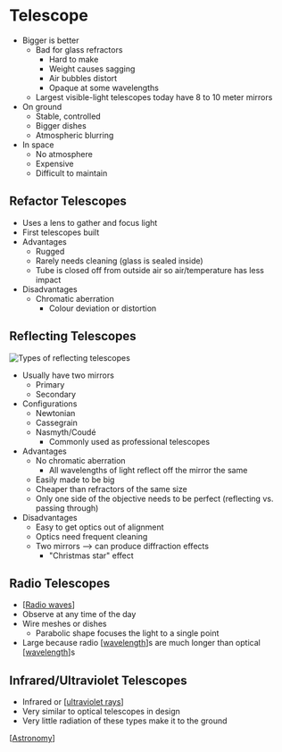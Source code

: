 # Telescope

- Bigger is better
  - Bad for glass refractors
    - Hard to make
    - Weight causes sagging
    - Air bubbles distort
    - Opaque at some wavelengths
  - Largest visible-light telescopes today have 8 to 10 meter mirrors
- On ground
  - Stable, controlled
  - Bigger dishes
  - Atmospheric blurring
- In space
  - No atmosphere
  - Expensive
  - Difficult to maintain

## Refactor Telescopes

- Uses a lens to gather and focus light
- First telescopes built
- Advantages
  - Rugged
  - Rarely needs cleaning (glass is sealed inside)
  - Tube is closed off from outside air so air/temperature has less impact
- Disadvantages
  - Chromatic aberration
    - Colour deviation or distortion

## Reflecting Telescopes

![Types of reflecting telescopes](/assets/second-brain/2020-10-13-14-21-50.png)

- Usually have two mirrors
  - Primary
  - Secondary
- Configurations
  - Newtonian
  - Cassegrain
  - Nasmyth/Coudé
    - Commonly used as professional telescopes
- Advantages
  - No chromatic aberration
    - All wavelengths of light reflect off the mirror the same
  - Easily made to be big
  - Cheaper than refractors of the same size
  - Only one side of the objective needs to be perfect (reflecting vs. passing through)
- Disadvantages
  - Easy to get optics out of alignment
  - Optics need frequent cleaning
  - Two mirrors --> can produce diffraction effects
    - "Christmas star" effect

## Radio Telescopes

- [[Radio waves]]
- Observe at any time of the day
- Wire meshes or dishes
  - Parabolic shape focuses the light to a single point
- Large because radio [[wavelength]]s are much longer than optical [[wavelength]]s

## Infrared/Ultraviolet Telescopes

- Infrared or [[ultraviolet rays]]
- Very similar to optical telescopes in design
- Very little radiation of these types make it to the ground

[[Astronomy]]

[//begin]: # "Autogenerated link references for markdown compatibility"
[Radio waves]: radio-waves "Radio Waves"
[wavelength]: wavelength "Wavelength"
[ultraviolet rays]: ultraviolet-rays "Ultraviolet Rays"
[Astronomy]: astronomy "Astronomy"
[//end]: # "Autogenerated link references"